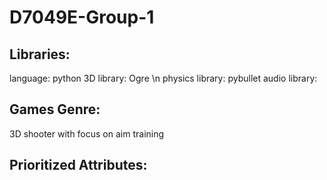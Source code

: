 # D7049E-Group-1

## Libraries: 
language: python
3D library: Ogre \n
physics library: pybullet
audio library:


## Games Genre:
3D shooter with focus on aim training


## Prioritized Attributes:

